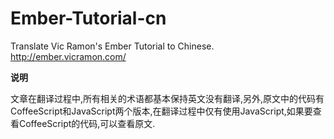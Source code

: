 Ember-Tutorial-cn
=================

Translate Vic Ramon's Ember Tutorial to Chinese. http://ember.vicramon.com/

**说明**

文章在翻译过程中,所有相关的术语都基本保持英文没有翻译,另外,原文中的代码有CoffeeScript和JavaScript两个版本,在翻译过程中仅有使用JavaScript,如果要查看CoffeeScript的代码,可以查看原文.
